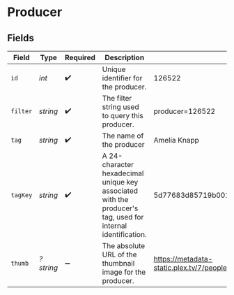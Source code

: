 # Producer


## Fields

| Field                                                                                                        | Type                                                                                                         | Required                                                                                                     | Description                                                                                                  | Example                                                                                                      |
| ------------------------------------------------------------------------------------------------------------ | ------------------------------------------------------------------------------------------------------------ | ------------------------------------------------------------------------------------------------------------ | ------------------------------------------------------------------------------------------------------------ | ------------------------------------------------------------------------------------------------------------ |
| `id`                                                                                                         | *int*                                                                                                        | :heavy_check_mark:                                                                                           | Unique identifier for the producer.                                                                          | 126522                                                                                                       |
| `filter`                                                                                                     | *string*                                                                                                     | :heavy_check_mark:                                                                                           | The filter string used to query this producer.                                                               | producer=126522                                                                                              |
| `tag`                                                                                                        | *string*                                                                                                     | :heavy_check_mark:                                                                                           | The name of the producer                                                                                     | Amelia Knapp                                                                                                 |
| `tagKey`                                                                                                     | *string*                                                                                                     | :heavy_check_mark:                                                                                           | A 24-character hexadecimal unique key associated with the producer's tag, used for internal identification.<br/> | 5d77683d85719b001f3a535e                                                                                     |
| `thumb`                                                                                                      | *?string*                                                                                                    | :heavy_minus_sign:                                                                                           | The absolute URL of the thumbnail image for the producer.                                                    | https://metadata-static.plex.tv/7/people/708568fd018d7aa8b1032dcf867747e8.jpg                                |